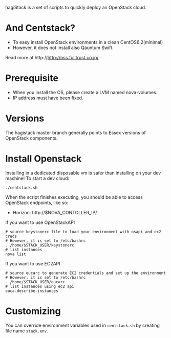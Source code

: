 hagiStack is a set of scripts to quickly deploy an OpenStack cloud.

# And Centstack?

* To easy install OpenStack environments in a clean CentOS6.2(minimal)
* However, it does not install also Qauntum Swift.

Read more at http://http://oss.fulltrust.co.jp/

# Prerequisite

* When you install the OS, please create a LVM named nova-volumes.
* IP address must have been fixed.

# Versions

The hagistack master branch generally points to Essex versions of OpenStack components.

# Install Openstack

Installing in a dedicated disposable vm is safer than installing on your dev machine!  To start a dev cloud:

    ./centstack.sh

When the script finishes executing, you should be able to access OpenStack endpoints, like so:

* Horizon: http://$NOVA_CONTOLLER_IP/

If you want to use OpenStackAPI

    # source keystonerc file to load your environment with osapi and ec2 creds
    # However, it is set to /etc/bashrc
    . /home/$STACK_USER/keystonerc
    # list instances
    nova list

If you want to use EC2API

    # source eucarc to generate EC2 credentials and set up the environment
    # However, it is set to /etc/bashrc
    . /home/$STACK_USER/eucarc
    # list instances using ec2 api
    euca-describe-instances

# Customizing

You can override environment variables used in `centstack.sh` by creating file name `stack.env`.

